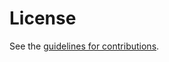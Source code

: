 # License

See the
[guidelines for contributions](https://github.com/galledohm/draft-malja-sustain-petra-augmented/blob/main/CONTRIBUTING.md).
